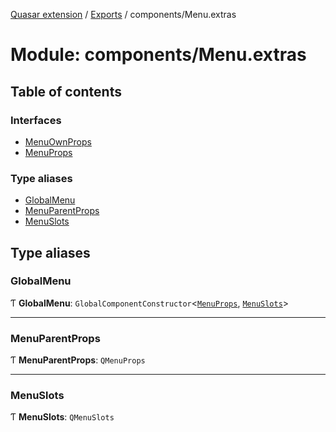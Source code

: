 [Quasar extension](../index.md) / [Exports](../modules.md) / components/Menu.extras

# Module: components/Menu.extras

## Table of contents

### Interfaces

- [MenuOwnProps](../interfaces/components_Menu_extras.MenuOwnProps.md)
- [MenuProps](../interfaces/components_Menu_extras.MenuProps.md)

### Type aliases

- [GlobalMenu](components_Menu_extras.md#globalmenu)
- [MenuParentProps](components_Menu_extras.md#menuparentprops)
- [MenuSlots](components_Menu_extras.md#menuslots)

## Type aliases

### GlobalMenu

Ƭ **GlobalMenu**: `GlobalComponentConstructor`<[`MenuProps`](../interfaces/components_Menu_extras.MenuProps.md), [`MenuSlots`](components_Menu_extras.md#menuslots)\>

___

### MenuParentProps

Ƭ **MenuParentProps**: `QMenuProps`

___

### MenuSlots

Ƭ **MenuSlots**: `QMenuSlots`

